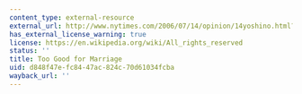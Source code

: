 ```yaml
---
content_type: external-resource
external_url: http://www.nytimes.com/2006/07/14/opinion/14yoshino.html?mtrref=www.google.com&gwh=1915461BBD4D0A8C60CC5F3ACDF7F72A&gwt=pay&assetType=opinion
has_external_license_warning: true
license: https://en.wikipedia.org/wiki/All_rights_reserved
status: ''
title: Too Good for Marriage
uid: d848f47e-fc84-47ac-824c-70d61034fcba
wayback_url: ''
---
```

